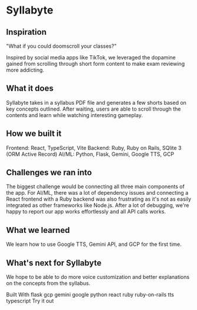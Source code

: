 # Syllabyte

## Inspiration
"What if you could doomscroll your classes?"

Inspired by social media apps like TikTok, we leveraged the dopamine gained from scrolling through short form content to make exam reviewing more addicting.

## What it does
Syllabyte takes in a syllabus PDF file and generates a few shorts based on key concepts outlined. After waiting, users are able to scroll through the contents and learn while watching interesting gameplay.

## How we built it
Frontend: React, TypeScript, Vite Backend: Ruby, Ruby on Rails, SQlite 3 (ORM Active Record) AI/ML: Python, Flask, Gemini, Google TTS, GCP

## Challenges we ran into
The biggest challenge would be connecting all three main components of the app. For AI/ML, there was a lot of dependency issues and connecting a React frontend with a Ruby backend was also frustrating as it's not as easily integrated as other frameworks like Node.js. After a lot of debugging, we're happy to report our app works effortlessly and all API calls works.

## What we learned
We learn how to use Google TTS, Gemini API, and GCP for the first time.

## What's next for Syllabyte
We hope to be able to do more voice customization and better explanations on the concepts from the syllabus.

Built With
flask
gcp
gemini
google
python
react
ruby
ruby-on-rails
tts
typescript
Try it out
